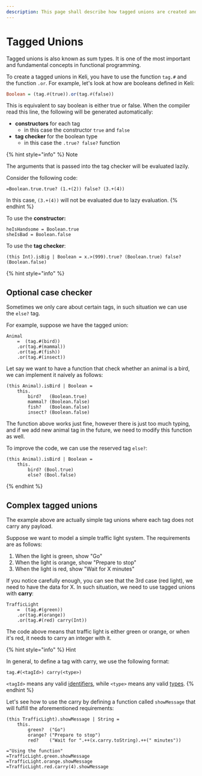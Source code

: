 ```yaml
---
description: This page shall describe how tagged unions are created and used in Keli.
---
```


# Tagged Unions

Tagged unions is also known as sum types. It is one of the most important and fundamental concepts in functional programming.

To create a tagged unions in Keli, you have to use the function `tag.#` and the function `.or`. For example, let's look at how are booleans defined in Keli:

```haskell
Boolean = (tag.#(true)).or(tag.#(false))
```

This is equivalent to say boolean is either true or false. When the compiler read this line, the following will be generated automatically:

* **constructors** for each tag
  * in this case the constructor `true` and `false`
* **tag checker** for the boolean type
  * in this case the `.true? false?` function

{% hint style="info" %}
Note

The arguments that is passed into the tag checker will be evaluated lazily.

Consider the following code:

```text
=Boolean.true.true? (1.+(2)) false? (3.+(4))
```

In this case, `(3.+(4))` will not be evaluated due to lazy evaluation.
{% endhint %}

To use the **constructor:**

```text
heIsHandsome = Boolean.true
sheIsBad = Boolean.false
```

To use the **tag checker**:

```text
(this Int).isBig | Boolean = x.>(999).true? (Boolean.true) false? (Boolean.false)
```

{% hint style="info" %}
## Optional case checker

Sometimes we only care about certain tags, in such situation we can use the `else?` tag.

For example, suppose we have the tagged union:

```text
Animal 
    =  (tag.#(bird))
    .or(tag.#(mammal))
    .or(tag.#(fish))
    .or(tag.#(insect))
```

Let say we want to have a function that check whether an animal is a bird, we can implement it naively as follows:

```text
(this Animal).isBird | Boolean =
    this.
        bird?   (Boolean.true)
        mammal? (Boolean.false)
        fish?   (Boolean.false)
        insect? (Boolean.false)
```

The function above works just fine, however there is just too much typing, and if we add new animal tag in the future, we need to modify this function as well.

To improve the code, we can use the reserved tag `else?`:

```text
(this Animal).isBird | Boolean = 
    this.
        bird? (Bool.true) 
        else? (Bool.false)
```
{% endhint %}

## Complex tagged unions

The example above are actually simple tag unions where each tag does not carry any payload.

Suppose we want to model a simple traffic light system. The requirements are as follows:

1. When the light is green, show "Go"
2. When the light is orange, show "Prepare to stop"
3. When the light is red, show "Wait for X minutes"

If you notice carefully enough, you can see that the 3rd case \(red light\), we need to have the data for X. In such situation, we need to use tagged unions with **carry**:

```text
TrafficLight 
    =  (tag.#(green))
    .or(tag.#(orange))
    .or(tag.#(red) carry(Int))
```

The code above means that traffic light is either green or orange, or when it's red, it needs to carry an integer with it.

{% hint style="info" %}
Hint

In general, to define a tag with carry, we use the following format:

```text
tag.#(<tagId>) carry(<type>)
```

`<tagId>` means any valid [identifiers](../syntax.md#identifiers), while `<type>` means any valid [types](types.md).
{% endhint %}

Let's see how to use the carry by defining a function called `showMessage` that will fulfill the aforementioned requirements:

```text
(this TrafficLight).showMessage | String = 
    this.
        green?  ("Go")
        orange? ("Prepare to stop")
        red?    ("Wait for ".++(x.carry.toString).++(" minutes"))

="Using the function"
=TrafficLight.green.showMessage
=TrafficLight.orange.showMessage
=TrafficLight.red.carry(4).showMessage
```

